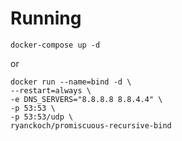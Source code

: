 # Running

```
docker-compose up -d
```
or
```
docker run --name=bind -d \
--restart=always \
-e DNS_SERVERS="8.8.8.8 8.8.4.4" \
-p 53:53 \
-p 53:53/udp \
ryanckoch/promiscuous-recursive-bind
```
